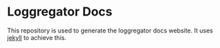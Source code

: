 # Loggregator Docs

This repository is used to generate the loggregator docs website. It uses [jekyll](http://jekyllrb.com/) to achieve this.
